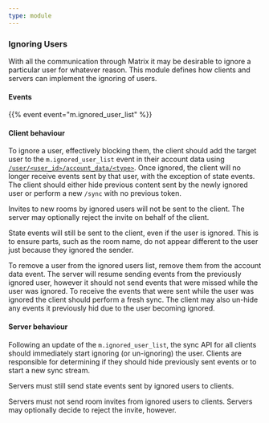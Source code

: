 ```yaml
---
type: module
---
```


### Ignoring Users

With all the communication through Matrix it may be desirable to ignore
a particular user for whatever reason. This module defines how clients
and servers can implement the ignoring of users.

#### Events

{{% event event="m.ignored_user_list" %}}

#### Client behaviour

To ignore a user, effectively blocking them, the client should add the
target user to the `m.ignored_user_list` event in their account data
using [`/user/<user_id>/account_data/<type>`](/client-server-api/#put_matrixclientv3useruseridaccount_datatype). Once ignored, the client will no longer receive events sent by
that user, with the exception of state events. The client should either
hide previous content sent by the newly ignored user or perform a new
`/sync` with no previous token.

Invites to new rooms by ignored users will not be sent to the client.
The server may optionally reject the invite on behalf of the client.

State events will still be sent to the client, even if the user is
ignored. This is to ensure parts, such as the room name, do not appear
different to the user just because they ignored the sender.

To remove a user from the ignored users list, remove them from the
account data event. The server will resume sending events from the
previously ignored user, however it should not send events that were
missed while the user was ignored. To receive the events that were sent
while the user was ignored the client should perform a fresh sync. The
client may also un-hide any events it previously hid due to the user
becoming ignored.

#### Server behaviour

Following an update of the `m.ignored_user_list`, the sync API for all
clients should immediately start ignoring (or un-ignoring) the user.
Clients are responsible for determining if they should hide previously
sent events or to start a new sync stream.

Servers must still send state events sent by ignored users to clients.

Servers must not send room invites from ignored users to clients.
Servers may optionally decide to reject the invite, however.
